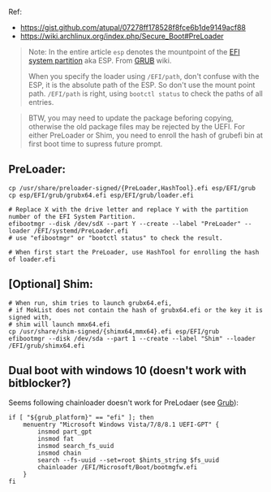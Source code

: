 Ref:
- https://gist.github.com/atupal/07278ff178528f8fce6b1de9149acf88
- https://wiki.archlinux.org/index.php/Secure_Boot#PreLoader

> Note: In the entire article `esp` denotes the mountpoint of the [EFI system partition](https://wiki.archlinux.org/index.php/EFI_system_partition) aka ESP. From [GRUB](https://wiki.archlinux.org/index.php/GRUB) wiki.
>
> When you specify the loader using `/EFI/path`, don't confuse with the ESP, it is the absolute path of the ESP. So don't
> use the mount point path. `/EFI/path` is right, using `bootctl status` to check the paths of all entries.

> BTW, you may need to update the package beforing copying, otherwise the old package files may be rejected by the UEFI.
> For either PreLoader or Shim, you need to enroll the hash of grubefi bin at first boot time to supress future prompt.
## PreLoader:

```
cp /usr/share/preloader-signed/{PreLoader,HashTool}.efi esp/EFI/grub
cp esp/EFI/grub/grubx64.efi esp/EFI/grub/loader.efi

# Replace X with the drive letter and replace Y with the partition number of the EFI System Partition.
efibootmgr --disk /dev/sdX --part Y --create --label "PreLoader" --loader /EFI/systemd/PreLoader.efi
# use "efibootmgr" or "bootctl status" to check the result.

# When first start the PreLoader, use HashTool for enrolling the hash of loader.efi
```

## [Optional] Shim:
```
# When run, shim tries to launch grubx64.efi, 
# if MokList does not contain the hash of grubx64.efi or the key it is signed with, 
# shim will launch mmx64.efi
cp /usr/share/shim-signed/{shimx64,mmx64}.efi esp/EFI/grub
efibootmgr --disk /dev/sda --part 1 --create --label "Shim" --loader /EFI/grub/shimx64.efi
```

## Dual boot with windows 10 (doesn't work with bitblocker?)

Seems following chainloader doesn't work for PreLodaer (see [Grub](https://wiki.archlinux.org/index.php/GRUB)):
```
if [ "${grub_platform}" == "efi" ]; then
	menuentry "Microsoft Windows Vista/7/8/8.1 UEFI-GPT" {
		insmod part_gpt
		insmod fat
		insmod search_fs_uuid
		insmod chain
		search --fs-uuid --set=root $hints_string $fs_uuid
		chainloader /EFI/Microsoft/Boot/bootmgfw.efi
	}
fi
```
